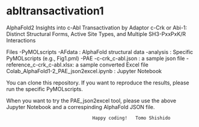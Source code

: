 # abltransactivation1

AlphaFold2 Insights into c-Abl Transactivation by Adaptor c-Crk or Abi-1: Distinct Structural Forms, Active Site Types, and Multiple SH3-PxxPxK/R Interactions

Files
-PyMOLscripts
-AFdata : AlphaFold structural data
-analysis : Specific PyMOLscripts (e.g., Fig1.pml)
-PAE
-c-crk_c-abl.json : a sample json file
-reference_c-crk_c-abl.xlsx: a sample converted Excel file
Colab_AlphaFold1-2_PAE_json2excel.ipynb : Jupyter Notebook

You can clone this repository. If you want to reproduce the results, please run the specific PyMOLscripts.

When you want to try the PAE_json2excel tool, please use the above Jupyter Notebook and a correspinding AlphaFold JSON file.

                                    Happy coding!   Tomo Shishido
